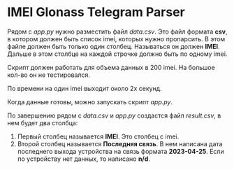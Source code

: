 # IMEI Glonass Telegram Parser
Рядом с *app.py* нужно разместить файл *data.csv*. Это файл формата **csv**, в котором должен быть список imei, которых нужно пропарсить. В этом файле должен быть только один столбец. Называться он должен **IMEI**. Дальше в этом столбце на каждой строчке должно быть по одному imei.

Скрипт должен работать для объема данных в 200 imei. На большое кол-во он не тестировался.

По времени на один imei выходит около 2х секунд.

Когда данные готовы, можно запускать скрипт *app.py*.

По завершению рядом с *data.csv* и *app.py* создастся файл *result.csv*, в нем будет два столбца:
1. Первый столбец называется **IMEI**. Это столбец с imei.
2. Второй столбец называется **Последняя связь**. В нем написана дата последнего выхода устройства на связь формата **2023-04-25**. Если по устройству нет данных, то написано **n/d**.